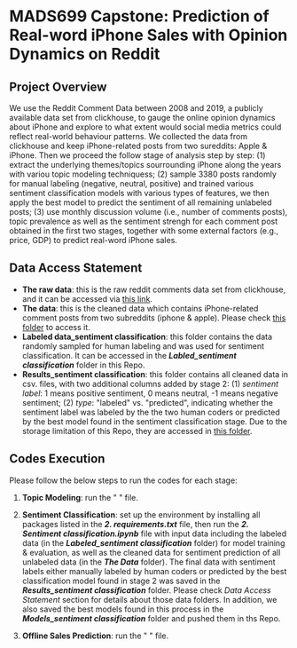 # MADS699 Capstone: Prediction of Real-word iPhone Sales with Opinion Dynamics on Reddit

## Project Overview  
We use the Reddit Comment Data between 2008 and 2019, a publicly available data set from clickhouse, to gauge the online opinion dynamics about iPhone and explore to what extent would social media metrics could reflect real-world behaviour patterns. We collected the data from clickhouse and keep iPhone-related posts from two sureddits: Apple & iPhone. Then we proceed the follow stage of analysis step by step: (1)  extract the underlying themes/topics sourrounding iPhone along the years with variou topic modeling techniquess; (2) sample 3380 posts randomly for manual labeling (negative, neutral, positive) and trained various sentiment classification models with various types of features, we then apply the best model to predict the sentiment of all remaining unlabeled posts; (3) use monthly discussion volume (i.e., number of comments posts),  topic prevalence as well as the sentiment strengh for each comment post obtained in the first two stages, together with some external factors (e.g., price, GDP) to predict real-word iPhone sales.

## Data Access Statement
- **The raw data**: this is the raw reddit comments data set from clickhouse, and it can be accessed via [this link](https://clickhouse.com/docs/en/getting-started/example-datasets/reddit-comments).  
- **The data**: this is the cleaned data which contains iPhone-related comment posts from two subreddits (iphone & apple). Please check [this folder](https://drive.google.com/drive/folders/10toX4JXv3NHkC5owntA7LWuxKkyROyIe?usp=sharing) to access it. 
- **Labeled data_sentiment classification**: this folder contains the data randomly sampled for human labeling and was used for sentiment classification. It can be accessed in the ***Labled_sentiment classification*** folder in this Repo.    
- **Results_sentiment classification**:  this folder contains all cleaned data in csv. files, with two additional columns added by stage 2: (1) *sentiment label*: 1 means positive sentiment, 0 means neutral, -1 means negative sentiment; (2) *type*: "labeled" vs. "predicted", indicating whether the sentiment label was labeled by the the two human coders or predicted by the best model found in the sentiment classification stage.   Due to the storage limitation of this Repo, they are accessed in [this folder](https://drive.google.com/drive/folders/1-ybm8bWPhP7-qCwKiNedACQkUJA2WbLN?usp=sharing).   

## Codes Execution 
Please follow the below steps to run the codes for each stage:

1. **Topic Modeling**: run the " " file.
   
2. **Sentiment Classification**: set up the environment by installing all packages listed in the ***2. requirements.txt*** file, then run the ***2. Sentiment classification.ipynb*** file with input data including the labeled data (in the ***Labeled_sentiment classification*** folder) for model training & evaluation, as well as the cleaned data for sentiment prediction of all unlabeled data (in the ***The Data*** folder).   The final data with sentiment labels either manually labeled by human coders or predicted by the best classification model found in stage 2 was saved in the ***Results_sentiment classification*** folder. Please check *Data Access Statement* section for details about those data folders.
In addition, we also saved the best models found in this process in the ***Models_sentiment classification*** folder and pushed them in ths Repo.  

4. **Offline Sales Prediction**: run the " " file.
